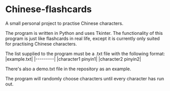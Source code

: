 # Chinese-flashcards
A small personal project to practise Chinese characters.

The program is written in Python and uses Tkinter. The functionality of this program is just like flashcards in real life, except it is currently only suited for practising Chinese characters. 

The list supplied to the program must be a .txt file with the following format:
|example.txt|
|---------|
|character1 pinyin1|
|character2 pinyin2|

There's also a demo.txt file in the repository as an example.

The program will randomly choose characters until every character has run out.

